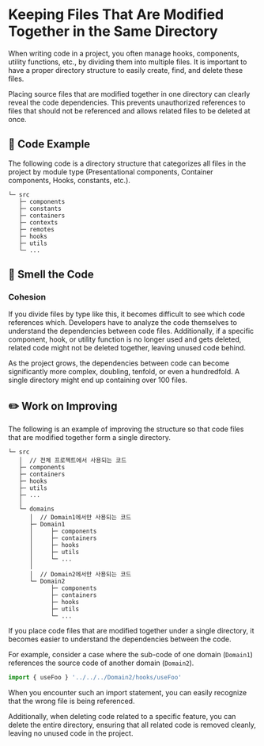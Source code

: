 # Keeping Files That Are Modified Together in the Same Directory

<div style="margin-top: 16px">
<Badge type="info" text="Cohesion" />
</div>

When writing code in a project, you often manage hooks, components, utility functions, etc., by dividing them into multiple files. It is important to have a proper directory structure to easily create, find, and delete these files.

Placing source files that are modified together in one directory can clearly reveal the code dependencies. This prevents unauthorized references to files that should not be referenced and allows related files to be deleted at once.

## 📝 Code Example

The following code is a directory structure that categorizes all files in the project by module type (Presentational components, Container components, Hooks, constants, etc.).

```text
└─ src
   ├─ components
   ├─ constants
   ├─ containers
   ├─ contexts
   ├─ remotes
   ├─ hooks
   ├─ utils
   └─ ...
```

## 👃 Smell the Code

### Cohesion

If you divide files by type like this, it becomes difficult to see which code references which. Developers have to analyze the code themselves to understand the dependencies between code files.
Additionally, if a specific component, hook, or utility function is no longer used and gets deleted, related code might not be deleted together, leaving unused code behind.

As the project grows, the dependencies between code can become significantly more complex, doubling, tenfold, or even a hundredfold. A single directory might end up containing over 100 files.

## ✏️ Work on Improving
The following is an example of improving the structure so that code files that are modified together form a single directory.

```text
└─ src
   │  // 전체 프로젝트에서 사용되는 코드
   ├─ components
   ├─ containers
   ├─ hooks
   ├─ utils
   ├─ ...
   │
   └─ domains
      │  // Domain1에서만 사용되는 코드
      ├─ Domain1
      │     ├─ components
      │     ├─ containers
      │     ├─ hooks
      │     ├─ utils
      │     └─ ...
      │
      │  // Domain2에서만 사용되는 코드
      └─ Domain2
            ├─ components
            ├─ containers
            ├─ hooks
            ├─ utils
            └─ ...
```
If you place code files that are modified together under a single directory, it becomes easier to understand the dependencies between the code.

For example, consider a case where the sub-code of one domain (`Domain1`) references the source code of another domain (`Domain2`).

```typescript
import { useFoo } '../../../Domain2/hooks/useFoo'
```
When you encounter such an import statement, you can easily recognize that the wrong file is being referenced.

Additionally, when deleting code related to a specific feature, you can delete the entire directory, ensuring that all related code is removed cleanly, leaving no unused code in the project.
